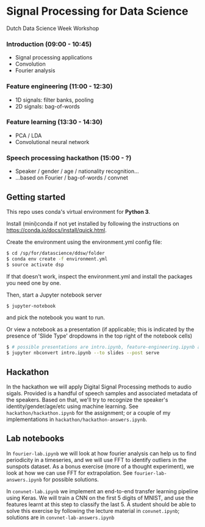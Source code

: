 # Signal Processing for Data Science

Dutch Data Science Week Workshop

### Introduction (09:00 - 10:45)
- Signal processing applications
- Convolution
- Fourier analysis

### Feature engineering (11:00 - 12:30)
- 1D signals: filter banks, pooling
- 2D signals: bag-of-words

### Feature learning (13:30 - 14:30)
- PCA / LDA
- Convolutional neural network
    
### Speech processing hackathon (15:00 - ?)
- Speaker / gender / age / nationality recognition...
- ...based on Fourier / bag-of-words / convnet

## Getting started

This repo uses conda's virtual environment for __Python 3__.

Install (mini)conda if not yet installed by following the instructions on https://conda.io/docs/install/quick.html.

Create the environment using the environment.yml config file:
```sh
$ cd /sp/for/datascience/ddsw/folder
$ conda env create -f environment.yml
$ source activate dsp
```

If that doesn't work, inspect the environment.yml and install the packages you need one by one.

Then, start a Jupyter notebook server
```sh
$ jupyter-notebook
```
and pick the notebook you want to run.

Or view a notebook as a presentation (if applicable; this is indicated by the presence of 'Slide Type' dropdowns in the top right of the notebook cells)
```sh
$ # possible presentations are intro.ipynb, feature-engineering.ipynb and feature-learning.ipynb
$ jupyter nbconvert intro.ipynb --to slides --post serve
```

## Hackathon

In the hackathon we will apply Digital Signal Processing methods to audio sigals. Provided is a handful of speech samples and associated metadata of the speakers. Based on that, we'll try to recognize the speaker's identity/gender/age/etc using machine learning. See `hackathon/hackathon.ipynb` for the assignment; or a couple of my implementations in `hackathon/hackathon-answers.ipynb`.

## Lab notebooks

In `fourier-lab.ipynb` we will look at how fourier analysis can help us to find periodicity in a timeseries, and we will use FFT to identify outliers in the sunspots dataset. As a bonus exercise (more of a thought experiment), we look at how we can use FFT for extrapolation. See `fourier-lab-answers.ipynb` for possible solutions.

In `convnet-lab.ipynb` we implement an end-to-end transfer learning pipeline using Keras. We will train a CNN on the first 5 digits of MNIST, and use the features learnt at this step to classify the last 5. A student should be able to solve this exercise by following the lecture material in `convnet.ipynb`; solutions are in `convnet-lab-answers.ipynb`

